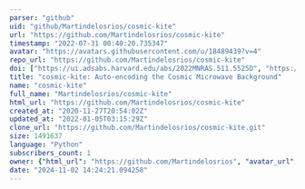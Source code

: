 ```yaml
---
parser: "github"
uid: "github/Martindelosrios/cosmic-kite"
url: "https://github.com/Martindelosrios/cosmic-kite"
timestamp: "2022-07-31 00:40:20.735347"
avatar: "https://avatars.githubusercontent.com/u/18489439?v=4"
repo_url: "https://github.com/Martindelosrios/cosmic-kite"
doi: ["https://ui.adsabs.harvard.edu/abs/2022MNRAS.511.5525D", "https://ui.adsabs.harvard.edu/abs/2022ascl.soft07004D/abstract"]
title: "cosmic-kite: Auto-encoding the Cosmic Microwave Background"
name: "cosmic-kite"
full_name: "Martindelosrios/cosmic-kite"
html_url: "https://github.com/Martindelosrios/cosmic-kite"
created_at: "2020-11-27T20:54:02Z"
updated_at: "2022-01-05T03:15:29Z"
clone_url: "https://github.com/Martindelosrios/cosmic-kite.git"
size: 1491637
language: "Python"
subscribers_count: 1
owner: {"html_url": "https://github.com/Martindelosrios", "avatar_url": "https://avatars.githubusercontent.com/u/18489439?v=4", "login": "Martindelosrios", "type": "User"}
date: "2024-11-02 14:24:21.094258"
---
```

